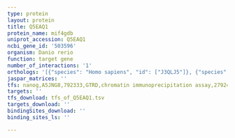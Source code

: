 ```yaml
---
type: protein
layout: protein
title: Q5EAQ1
protein_name: mif4gdb
uniprot_accession: Q5EAQ1
ncbi_gene_id: '503596'
organism: Danio rerio
function: target gene
number_of_interactions: '1'
orthologs: '[{"species": "Homo sapiens", "id": ["J3QLJ5"]}, {"species": "Mus musculus", "id": ["<a href=\"/protein/q3ubz5\">Q3UBZ5</a>"]}, {"species": "Rattus norvegicus", "id": ["<a href=\"/protein/q6axu7\">Q6AXU7</a>"]}]'
jaspar_matrices: ''
tfs: nanog,A5JNG8,792333,GTRD,chromatin immunoprecipitation assay,27924024%5Buid%5D,No
targets: ''
tfs_download: tfs_of_Q5EAQ1.tsv
targets_download: ''
bindingSites_download: ''
binding_sites_ls: ''

---
```


